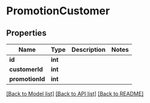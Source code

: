 # PromotionCustomer

## Properties
Name | Type | Description | Notes
------------ | ------------- | ------------- | -------------
**id** | **int** |  | 
**customerId** | **int** |  | 
**promotionId** | **int** |  | 

[[Back to Model list]](../../README.md#documentation-for-models) [[Back to API list]](../../README.md#documentation-for-api-endpoints) [[Back to README]](../../README.md)


